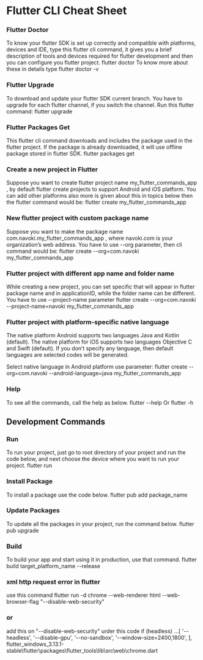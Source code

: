 # Flutter CLI Cheat Sheet

### Flutter Doctor
To know your flutter SDK is set up correctly and compatible with platforms, devices and IDE, type this flutter cli command, it gives you a brief description of tools and devices required for flutter development and then you can configure you flutter project.
    flutter doctor
To know more about these in details type 
    flutter doctor -v
### Flutter Upgrade
To download and update your flutter SDK current branch. You have to upgrade for each flutter channel, if you switch the channel. Run this flutter command:
    flutter upgrade
### Flutter Packages Get
This flutter cli command downloads and includes the package used in the flutter project. If the package is already downloaded, it will use offline package stored in flutter SDK.
    flutter packages get
### Create a new project in Flutter
Suppose you want to create flutter project name my_flutter_commands_app , by default flutter create projects to support Android and iOS platform. You can add other platforms also more is given about this in topics below then the flutter command would be:
    flutter create my_flutter_commands_app
### New flutter project with custom package name
Suppose you want to make the package name com.navoki.my_flutter_commands_app , where navoki.com is your organization’s web address. You have to use --org parameter, then cli command would be:
    flutter create --org=com.navoki  my_flutter_commands_app
### Flutter project with different app name and folder name
While creating a new project, you can set specific <app-name> that will appear in flutter package name and in applicationID, while the folder name can be different. You have to use --project-name parameter
    flutter create --org=com.navoki --project-name=navoki my_flutter_commands_app
### Flutter project with platform-specific native language
The native platform Android supports two languages Java and Kotlin (default). The native platform for iOS supports two languages Objective C and Swift (default). If you don’t specify any language, then default languages are selected codes will be generated.

Select native language in Android platform use parameter:
    flutter create --org=com.navoki --android-language=java my_flutter_commands_app
### Help
To see all the commands, call the help as below.
    flutter --help
Or
    flutter -h
## Development Commands
### Run
To run your project, just go to root directory of your project and run the code below, and next choose the device where you want to run your project.
flutter run
### Install Package
To install a package use the code below.
    flutter pub add package_name
### Update Packages
To update all the packages in your project, run the command below.
    flutter pub upgrade
### Build
To build your app and start using it in production, use that command.
    flutter build target_platform_name --release

### xml http request error in flutter
use this command
flutter run -d chrome --web-renderer html --web-browser-flag "--disable-web-security"
### or
add this on "--disable-web-security" urder this code 
      if (headless)
        ...<String>[
          '--headless',
          '--disable-gpu',
          '--no-sandbox',
          '--window-size=2400,1800',
        ],
flutter_windows_3.13.1-stable\flutter\packages\flutter_tools\lib\src\web\chrome.dart
